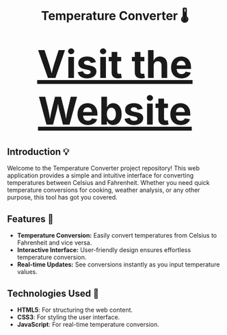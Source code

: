 <h1 align="center"> Temperature Converter 🌡️</h1>

<h2 align="center">
  <a href="#" style="font-size: 90;">Visit the Website</a>
</h2>

<h2>Introduction  💡</h2>

Welcome to the Temperature Converter project repository! This web application provides a simple and intuitive interface for converting temperatures between Celsius and Fahrenheit. Whether you need quick temperature conversions for cooking, weather analysis, or any other purpose, this tool has got you covered.

## Features 🚀

- **Temperature Conversion:** Easily convert temperatures from Celsius to Fahrenheit and vice versa.
- **Interactive Interface:** User-friendly design ensures effortless temperature conversion.
- **Real-time Updates:** See conversions instantly as you input temperature values.


## Technologies Used 🚀

- **HTML5**: For structuring the web content.
- **CSS3**: For styling the user interface.
- **JavaScript**: For real-time temperature conversion.
